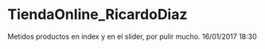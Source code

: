 # TiendaOnline_RicardoDiaz
Metidos productos en index y en el slider, por pulir mucho. 16/01/2017 18:30
